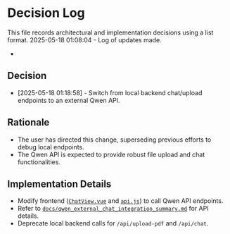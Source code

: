 # Decision Log

This file records architectural and implementation decisions using a list format.
2025-05-18 01:08:04 - Log of updates made.

*

## Decision

* [2025-05-18 01:18:58] - Switch from local backend chat/upload endpoints to an external Qwen API.

## Rationale

* The user has directed this change, superseding previous efforts to debug local endpoints.
* The Qwen API is expected to provide robust file upload and chat functionalities.

## Implementation Details

* Modify frontend ([`ChatView.vue`](ai-financial-app/frontend/src/views/ChatView.vue:0) and [`api.js`](ai-financial-app/frontend/src/services/api.js:0)) to call Qwen API endpoints.
* Refer to [`docs/qwen_external_chat_integration_summary.md`](docs/qwen_external_chat_integration_summary.md) for API details.
* Deprecate local backend calls for `/api/upload-pdf` and `/api/chat`.